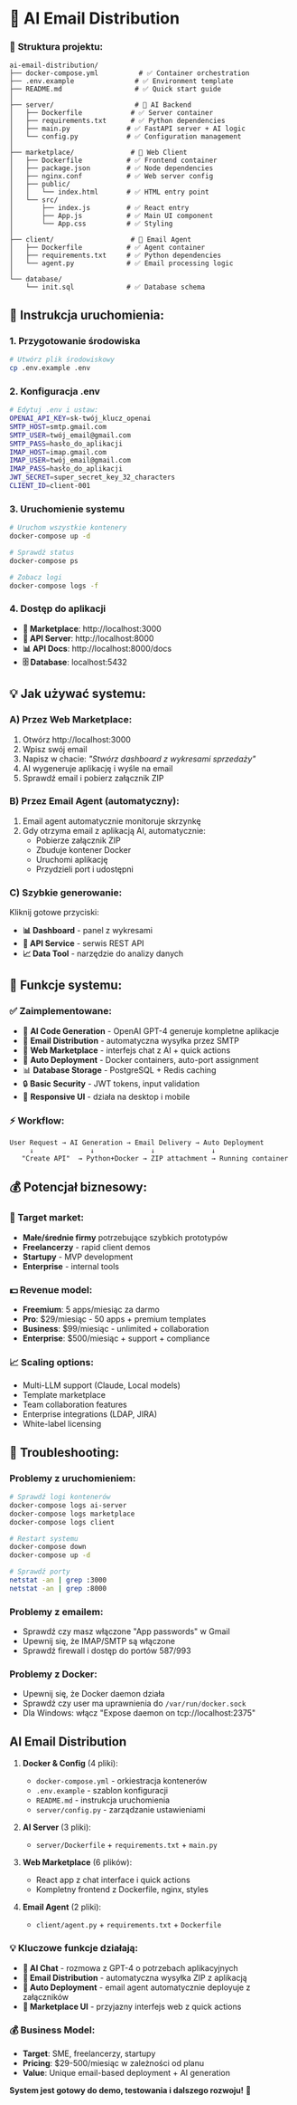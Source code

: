 # 🚀 AI Email Distribution 

### 📁 **Struktura projektu:**

```
ai-email-distribution/
├── docker-compose.yml          # ✅ Container orchestration
├── .env.example               # ✅ Environment template  
├── README.md                  # ✅ Quick start guide
│
├── server/                    # 🤖 AI Backend
│   ├── Dockerfile            # ✅ Server container
│   ├── requirements.txt      # ✅ Python dependencies
│   ├── main.py              # ✅ FastAPI server + AI logic
│   └── config.py            # ✅ Configuration management
│
├── marketplace/              # 🛒 Web Client
│   ├── Dockerfile           # ✅ Frontend container
│   ├── package.json         # ✅ Node dependencies
│   ├── nginx.conf           # ✅ Web server config
│   ├── public/
│   │   └── index.html       # ✅ HTML entry point
│   └── src/
│       ├── index.js         # ✅ React entry
│       ├── App.js           # ✅ Main UI component
│       └── App.css          # ✅ Styling
│
├── client/                   # 📧 Email Agent
│   ├── Dockerfile           # ✅ Agent container
│   ├── requirements.txt     # ✅ Python dependencies
│   └── agent.py             # ✅ Email processing logic
│
└── database/
    └── init.sql             # ✅ Database schema
```

## 🚀 **Instrukcja uruchomienia:**

### 1. **Przygotowanie środowiska**
```bash
# Utwórz plik środowiskowy
cp .env.example .env
```

### 2. **Konfiguracja .env**
```bash
# Edytuj .env i ustaw:
OPENAI_API_KEY=sk-twój_klucz_openai
SMTP_HOST=smtp.gmail.com
SMTP_USER=twój_email@gmail.com
SMTP_PASS=hasło_do_aplikacji
IMAP_HOST=imap.gmail.com
IMAP_USER=twój_email@gmail.com  
IMAP_PASS=hasło_do_aplikacji
JWT_SECRET=super_secret_key_32_characters
CLIENT_ID=client-001
```

### 3. **Uruchomienie systemu**
```bash
# Uruchom wszystkie kontenery
docker-compose up -d

# Sprawdź status
docker-compose ps

# Zobacz logi
docker-compose logs -f
```

### 4. **Dostęp do aplikacji**
- **🛒 Marketplace**: http://localhost:3000
- **🤖 API Server**: http://localhost:8000  
- **📊 API Docs**: http://localhost:8000/docs
- **🗄️ Database**: localhost:5432

## 💡 **Jak używać systemu:**

### **A) Przez Web Marketplace:**
1. Otwórz http://localhost:3000
2. Wpisz swój email  
3. Napisz w chacie: *"Stwórz dashboard z wykresami sprzedaży"*
4. AI wygeneruje aplikację i wyśle na email
5. Sprawdź email i pobierz załącznik ZIP

### **B) Przez Email Agent (automatyczny):**
1. Email agent automatycznie monitoruje skrzynkę
2. Gdy otrzyma email z aplikacją AI, automatycznie:
   - Pobierze załącznik ZIP
   - Zbuduje kontener Docker
   - Uruchomi aplikację
   - Przydzieli port i udostępni

### **C) Szybkie generowanie:**
Kliknij gotowe przyciski:
- **📊 Dashboard** - panel z wykresami
- **🔌 API Service** - serwis REST API  
- **📈 Data Tool** - narzędzie do analizy danych

## 🔧 **Funkcje systemu:**

### ✅ **Zaimplementowane:**
- 🤖 **AI Code Generation** - OpenAI GPT-4 generuje kompletne aplikacje
- 📧 **Email Distribution** - automatyczna wysyłka przez SMTP
- 🛒 **Web Marketplace** - interfejs chat z AI + quick actions
- 🐳 **Auto Deployment** - Docker containers, auto-port assignment
- 📊 **Database Storage** - PostgreSQL + Redis caching
- 🔒 **Basic Security** - JWT tokens, input validation
- 📱 **Responsive UI** - działa na desktop i mobile

### ⚡ **Workflow:**
```
User Request → AI Generation → Email Delivery → Auto Deployment
     ↓              ↓              ↓              ↓
   "Create API"  → Python+Docker → ZIP attachment → Running container
```

## 💰 **Potencjał biznesowy:**

### **🎯 Target market:**
- **Małe/średnie firmy** potrzebujące szybkich prototypów
- **Freelancerzy** - rapid client demos  
- **Startupy** - MVP development
- **Enterprise** - internal tools

### **💵 Revenue model:**
- **Freemium**: 5 apps/miesiąc za darmo
- **Pro**: $29/miesiąc - 50 apps + premium templates
- **Business**: $99/miesiąc - unlimited + collaboration
- **Enterprise**: $500/miesiąc + support + compliance

### **📈 Scaling options:**
- Multi-LLM support (Claude, Local models)
- Template marketplace  
- Team collaboration features
- Enterprise integrations (LDAP, JIRA)
- White-label licensing

## 🚨 **Troubleshooting:**

### **Problemy z uruchomieniem:**
```bash
# Sprawdź logi kontenerów
docker-compose logs ai-server
docker-compose logs marketplace  
docker-compose logs client

# Restart systemu
docker-compose down
docker-compose up -d

# Sprawdź porty
netstat -an | grep :3000
netstat -an | grep :8000
```

### **Problemy z emailem:**
- Sprawdź czy masz włączone "App passwords" w Gmail
- Upewnij się, że IMAP/SMTP są włączone
- Sprawdź firewall i dostęp do portów 587/993

### **Problemy z Docker:**
- Upewnij się, że Docker daemon działa
- Sprawdź czy user ma uprawnienia do `/var/run/docker.sock`
- Dla Windows: włącz "Expose daemon on tcp://localhost:2375"



## AI Email Distribution


1. **Docker & Config** (4 pliki):
   - `docker-compose.yml` - orkiestracja kontenerów
   - `.env.example` - szablon konfiguracji  
   - `README.md` - instrukcja uruchomienia
   - `server/config.py` - zarządzanie ustawieniami

2. **AI Server** (3 pliki):
   - `server/Dockerfile` + `requirements.txt` + `main.py`

3. **Web Marketplace** (6 plików):
   - React app z chat interface i quick actions
   - Kompletny frontend z Dockerfile, nginx, styles

4. **Email Agent** (2 pliki):  
   - `client/agent.py` + `requirements.txt` + `Dockerfile`


### 💡 **Kluczowe funkcje działają:**

- **🤖 AI Chat** - rozmowa z GPT-4 o potrzebach aplikacyjnych
- **📧 Email Distribution** - automatyczna wysyłka ZIP z aplikacją  
- **🐳 Auto Deployment** - email agent automatycznie deployuje z załączników
- **🛒 Marketplace UI** - przyjazny interfejs web z quick actions

### 💰 **Business Model:**
- **Target**: SME, freelancerzy, startupy
- **Pricing**: $29-500/miesiąc w zależności od planu
- **Value**: Unique email-based deployment + AI generation

**System jest gotowy do demo, testowania i dalszego rozwoju!** 🎯